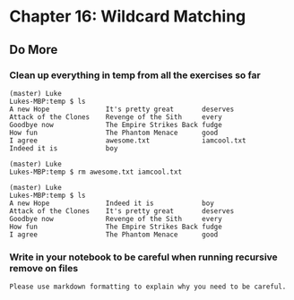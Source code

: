 
# Chapter 16: Wildcard Matching

## Do More

### Clean up everything in temp from all the exercises so far

    (master) Luke
    Lukes-MBP:temp $ ls
    A new Hope              It's pretty great       deserves
    Attack of the Clones    Revenge of the Sith     every
    Goodbye now             The Empire Strikes Back fudge
    How fun                 The Phantom Menace      good
    I agree                 awesome.txt             iamcool.txt
    Indeed it is            boy
    
    (master) Luke
    Lukes-MBP:temp $ rm awesome.txt iamcool.txt
    
    (master) Luke
    Lukes-MBP:temp $ ls
    A new Hope              Indeed it is            boy
    Attack of the Clones    It's pretty great       deserves
    Goodbye now             Revenge of the Sith     every
    How fun                 The Empire Strikes Back fudge
    I agree                 The Phantom Menace      good
    
### Write in your notebook to be careful when running recursive remove on files

    Please use markdown formatting to explain why you need to be careful.

